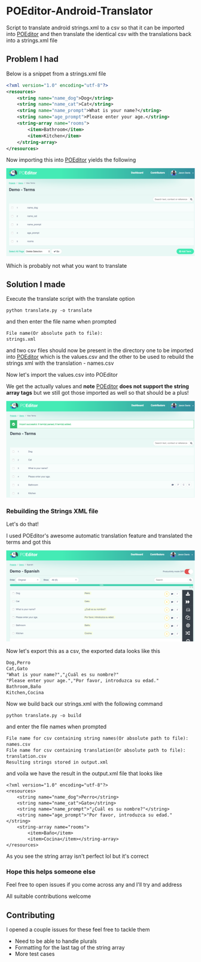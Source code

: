 # POEditor-Android-Translator
Script to translate android strings.xml to a csv so that it can be imported into [POEditor](https://poeditor.com/) and then translate the identical csv with the translations back into a strings.xml file

## Problem I had

Below is a snippet from a strings.xml file 
```xml
<?xml version="1.0" encoding="utf-8"?>
<resources>
    <string name="name_dog">Dog</string>
    <string name="name_cat">Cat</string>
    <string name="name_prompt">What is your name?</string>
    <string name="age_prompt">Please enter your age.</string>
    <string-array name="rooms">
        <item>Bathroom</item>
        <item>Kitchen</item>
    </string-array>
</resources>
```

Now importing this into [POEditor](https://poeditor.com/) yields the following

![Alt text](/screenshots/poeditorscreenshot1.png "POEditor Screenshot")

Which is probably not what you want to translate

## Solution I made

Execute the translate script with the translate option 

```
python translate.py -o translate
```

and then enter the file name when prompted

```
File name(Or absolute path to file):
strings.xml
```

and two csv files should now be present in the directory one to be 
imported into [POEditor](https://poeditor.com/) which is the values.csv
and the other to be used to rebuild the strings xml with the translation -
names.csv

Now let's import the values.csv into POEditor

We get the actually values and **note** [POEditor](https://poeditor.com/) **does not support the string 
array tags** but we still got those imported as well so that should 
be a plus!

![Alt text](/screenshots/poeditorscreenshot2.png "POEditor Screenshot Import")

### Rebuilding the Strings XML file

Let's do that!

I used POEditor's awesome automatic translation feature and translated 
the terms and got this

![Alt text](/screenshots/poeditorscreenshot3.png "POEditor Screenshot translation")

Now let's export this as a csv, the exported data looks like this

```
Dog,Perro
Cat,Gato
"What is your name?","¿Cuál es su nombre?"
"Please enter your age.","Por favor, introduzca su edad."
Bathroom,Baño
Kitchen,Cocina
```

Now we build back our strings.xml with the following command 

```
python translate.py -o build
```

and enter the file names when prompted

```
File name for csv containing string names(Or absolute path to file):
names.csv
File name for csv containing translation(Or absolute path to file):
translation.csv
Resulting strings stored in output.xml
```

and voila we have the result in the output.xml file that looks like

```
<?xml version="1.0" encoding="utf-8"?>
<resources>
	<string name="name_dog">Perro</string>
	<string name="name_cat">Gato</string>
	<string name="name_prompt">"¿Cuál es su nombre?"</string>
	<string name="age_prompt">"Por favor, introduzca su edad."</string>
	<string-array name="rooms">
		<item>Baño</item>
		<item>Cocina</item></string-array>
</resources>
```

As you see the string array isn't perfect lol but it's correct

### Hope this helps someone else

Feel free to open issues if you come across any and I'll try and address

All suitable contributions welcome

## Contributing

I opened a couple issues for these feel free to tackle them 

* Need to be able to handle plurals
* Formatting for the last tag of the string array
* More test cases
